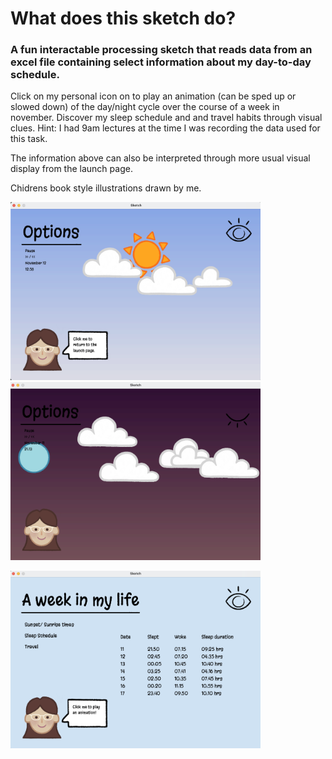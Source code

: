 # What does this sketch do?

### A fun interactable processing sketch that reads data from an excel file containing select information about my day-to-day schedule.
Click on my personal icon on to play an animation (can be sped up or slowed down) of the day/night cycle over the course of a week in november.
Discover my sleep schedule and and travel habits through visual clues. Hint: I had 9am lectures at the time I was recording the data used for this task.

The information above can also be interpreted through more usual visual display from the launch page.

Chidrens book style illustrations drawn by me.

<p float="left">
  <img src="Sketch Screenshot 1.png" width="400">
  <img src="Sketch Screenshot 2.png" width="400">
</p>

<p float="left">
    <img src="Sketch Screenshot.png" width="400">
</p>
